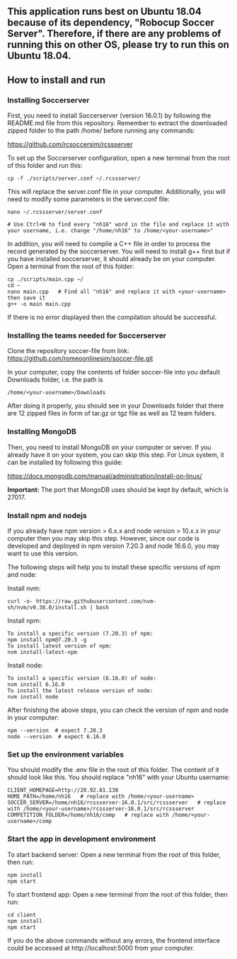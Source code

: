 ## This application runs best on Ubuntu 18.04 because of its dependency, "Robocup Soccer Server". Therefore, if there are any problems of running this on other OS, please try to run this on Ubuntu 18.04.

## How to install and run

### Installing Soccerserver 
First, you need to install Soccerserver (version 16.0.1) by following the README.md file from this repository. Remember to extract the downloaded zipped folder to the path /home/<your-username> before running any commands:

https://github.com/rcsoccersim/rcssserver

To set up the Soccerserver configuration, open a new terminal from the root of this folder and run this:
```
cp -f ./scripts/server.conf ~/.rcssserver/
```
This will replace the server.conf file in your computer. Additionally, you will need to modify some parameters in the server.conf file:
```
nano ~/.rcssserver/server.conf

# Use Ctrl+W to find every "nh16" word in the file and replace it with your username, i.e. change "/home/nh16" to /home/<your-username>"
```

In addition, you will need to compile a C++ file in order to process the record generated by the soccerserver. You will need to install g++ first but if you have installed soccerserver, it should already be on your computer. Open a terminal from the root of this folder:
```
cp ./scripts/main.cpp ~/
cd ~
nano main.cpp   # Find all "nh16" and replace it with <your-username> then save it
g++ -o main main.cpp
```
If there is no error displayed then the compilation should be successful.

### Installing the teams needed for Soccerserver
Clone the repository soccer-file from link: https://github.com/romeoonlinesim/soccer-file.git

In your computer, copy the contents of folder soccer-file into you default Downloads folder, i.e. the path is
```
/home/<your-username>/Downloads
```
After doing it properly, you should see in your Downloads folder that there are 12 zipped files in form of tar.gz or tgz file as well as 12 team folders.

### Installing MongoDB
Then, you need to install MongoDB on your computer or server. If you already have it on your system, you can skip this step. For Linux system, it can be installed by following this guide:

https://docs.mongodb.com/manual/administration/install-on-linux/

**Important:** The port that MongoDB uses should be kept by default, which is 27017.

### Install npm and nodejs
If you already have npm version > 6.x.x and node version > 10.x.x in your computer then you may skip this step.
However, since our code is developed and deployed in npm version 7.20.3 and node 16.6.0, you may want to use this version.

The following steps will help you to install these specific versions of npm and node:

Install nvm:
```
curl -o- https://raw.githubusercontent.com/nvm-sh/nvm/v0.38.0/install.sh | bash
```

Install npm:
```
To install a specific version (7.20.3) of npm:
npm install npm@7.20.3 -g
To install latest version of npm:
nvm install-latest-npm
```

Install node:
```
To install a specific version (6.16.0) of node:
nvm install 6.16.0
To install the latest release version of node:
nvm install node
```

After finishing the above steps, you can check the version of npm and node in your computer:
```
npm --version  # expect 7.20.3
node --version  # expect 6.16.0
```

### Set up the environment variables
You should modify the .env file in the root of this folder. The content of it should look like this. You should replace "nh16" with your Ubuntu username:
```
CLIENT_HOMEPAGE=http://20.92.81.138
HOME_PATH=/home/nh16   # replace with /home/<your-username>
SOCCER_SERVER=/home/nh16/rcssserver-16.0.1/src/rcssserver   # replace with /home/<your-username>/rcssserver-16.0.1/src/rcssserver
COMPETITION_FOLDER=/home/nh16/comp   # replace with /home/<your-username>/comp
```

### Start the app in development environment



To start backend server:
Open a new terminal from the root of this folder, then run:
```
npm install
npm start
```

To start frontend app:
Open a new terminal from the root of this folder, then run:
```
cd client
npm install
npm start
```

If you do the above commands without any errors, the frontend interface could be accessed at http://localhost:5000 from your computer.
